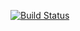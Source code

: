 [![Build Status](https://travis-ci.com/jb255/libunit.svg?token=5eUAN6ZT6tMyphPShsgB&branch=master)](https://travis-ci.com/jb255/libunit)
